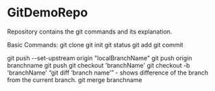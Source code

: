 # GitDemoRepo

Repository contains the git commands and its explanation.

Basic Commands:
git clone
git init
git status
git add
git commit


git push --set-upstream origin "localBranchName"
git push origin branchname
git push
git checkout 'branchName'
git checkout -b 'branchName'
“git diff ‘branch name’” - shows difference of the branch from the current branch.
git merge branchname
